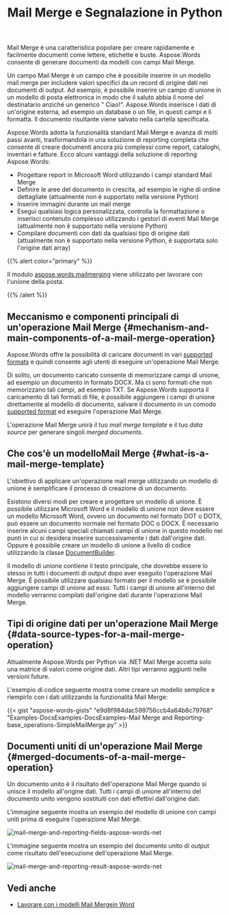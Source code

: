 ﻿---
title: Mail Merge e Segnalazione in Python
second_title: Aspose.Wordsper Python via .NET
articleTitle: Mail Merge e rapporti
linktitle: Mail Merge e rapporti
type: docs
description: "Mail Merge è una caratteristica popolare per la creazione rapida di documenti utilizzando Python. Aspose.Words per Python via .NET adotta la funzionalità standard Mail Merge e la fa progredire di molti passi avanti, trasformandola in una soluzione di reporting completa che consente di creare documenti ancora più complessi come report, cataloghi, inventari e fatture."
keywords: "how to use Mail Merge python"
weight: 30
url: /it/python-net/mail-merge-and-reporting/
timestamp: 2024-01-27-14-07-04
---

Mail Merge è una caratteristica popolare per creare rapidamente e facilmente documenti come lettere, etichette e buste. Aspose.Words consente di generare documenti da modelli con campi Mail Merge.

Un campo Mail Merge è un campo che è possibile inserire in un modello mail merge per includere valori specifici da un record di origine dati nei documenti di output. Ad esempio, è possibile inserire un campo di unione in un modello di posta elettronica in modo che il saluto abbia il nome del destinatario anziché un generico " Ciao!". Aspose.Words inserisce i dati di un'origine esterna, ad esempio un database o un file, in questi campi e li formatta. Il documento risultante viene salvato nella cartella specificata.

Aspose.Words adotta la funzionalità standard Mail Merge e avanza di molti passi avanti, trasformandola in una soluzione di reporting completa che consente di creare documenti ancora più complessi come report, cataloghi, inventari e fatture. Ecco alcuni vantaggi della soluzione di reporting Aspose.Words:

- Progettare report in Microsoft Word utilizzando i campi standard Mail Merge
- Definire le aree del documento in crescita, ad esempio le righe di ordine dettagliate (attualmente non è supportato nella versione Python)
- Inserire immagini durante un mail merge
- Esegui qualsiasi logica personalizzata, controlla la formattazione o inserisci contenuto complesso utilizzando i gestori di eventi Mail Merge (attualmente non è supportato nella versione Python)
- Compilare documenti con dati da qualsiasi tipo di origine dati (attualmente non è supportato nella versione Python, è supportata solo l'origine dati array)

{{% alert color="primary" %}}

Il modulo [aspose.words.mailmerging](https://reference.aspose.com/words/python-net/aspose.words.mailmerging/) viene utilizzato per lavorare con l'unione della posta.

{{% /alert %}}

## Meccanismo e componenti principali di un'operazione Mail Merge {#mechanism-and-main-components-of-a-mail-merge-operation}

Aspose.Words offre la possibilità di caricare documenti in vari [supported formats](https://reference.aspose.com/words/python-net/aspose.words/loadformat/) e quindi consente agli utenti di eseguire un'operazione Mail Merge.

Di solito, un documento caricato consente di memorizzare campi di unione, ad esempio un documento in formato DOCX. Ma ci sono formati che non memorizzano tali campi, ad esempio TXT. Se Aspose.Words supporta il caricamento di tali formati di file, è possibile aggiungere i campi di unione direttamente al modello di documento, salvare il documento in un comodo [supported format](https://reference.aspose.com/words/python-net/aspose.words/saveformat/) ed eseguire l'operazione Mail Merge.

L'operazione Mail Merge unirà il tuo *mail merge template* e il tuo *data source* per generare singoli *merged documents*.

## Che cos'è un modelloMail Merge {#what-is-a-mail-merge-template}

L'obiettivo di applicare un'operazione mail merge utilizzando un modello di unione è semplificare il processo di creazione di un documento.

Esistono diversi modi per creare e progettare un modello di unione. È possibile utilizzare Microsoft Word e il modello di unione non deve essere un modello Microsoft Word, ovvero un documento nel formato DOT o DOTX, può essere un documento normale nel formato DOC o DOCX. È necessario inserire alcuni campi speciali chiamati campi di unione in questo modello nei punti in cui si desidera inserire successivamente i dati dall'origine dati. Oppure è possibile creare un modello di unione a livello di codice utilizzando la classe [DocumentBuilder](https://reference.aspose.com/words/python-net/aspose.words/documentbuilder/).

Il modello di unione contiene il testo principale, che dovrebbe essere lo stesso in tutti i documenti di output dopo aver eseguito l'operazione Mail Merge. È possibile utilizzare qualsiasi formato per il modello se è possibile aggiungere campi di unione ad esso. Tutti i campi di unione all'interno del modello verranno compilati dall'origine dati durante l'operazione Mail Merge.

## Tipi di origine dati per un'operazione Mail Merge {#data-source-types-for-a-mail-merge-operation}

Attualmente Aspose.Words per Python via .NET Mail Merge accetta solo una matrice di valori come origine dati. Altri tipi verranno aggiunti nelle versioni future.

L'esempio di codice seguente mostra come creare un modello semplice e riempirlo con i dati utilizzando la funzionalità Mail Merge:

{{< gist "aspose-words-gists" "e9d8f984dac599756ccb4a64b8c79768" "Examples-DocsExamples-DocsExamples-Mail Merge and Reporting-base_operations-SimpleMailMerge.py" >}}


## Documenti uniti di un'operazione Mail Merge {#merged-documents-of-a-mail-merge-operation}

Un documento unito è il risultato dell'operazione Mail Merge quando si unisce il modello all'origine dati. Tutti i campi di unione all'interno del documento unito vengono sostituiti con dati effettivi dall'origine dati.

L'immagine seguente mostra un esempio del modello di unione con campi uniti prima di eseguire l'operazione Mail Merge.

![mail-merge-and-reporting-fields-aspose-words-net](mail-merge-and-reporting-1.jpg)

L'immagine seguente mostra un esempio del documento unito di output come risultato dell'esecuzione dell'operazione Mail Merge.

![mail-merge-and-reporting-result-aspose-words-net](mail-merge-and-reporting-2.jpg)

## Vedi anche

- [Lavorare con i modelli Mail Mergein Word](https://docs.microsoft.com/en-us/power-platform/admin/work-mail-merge-templates)
